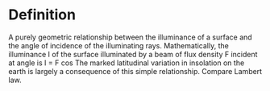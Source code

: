 # Definition

A purely geometric relationship between the illuminance of a surface and
the angle of incidence of the illuminating rays. Mathematically, the
illuminance I of the surface illuminated by a beam of flux density F
incident at angle is I = F cos The marked latitudinal variation in
insolation on the earth is largely a consequence of this simple
relationship. Compare Lambert law.
